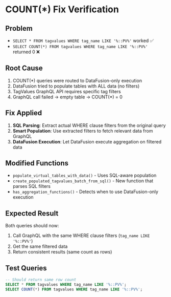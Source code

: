 # COUNT(*) Fix Verification

## Problem
- `SELECT * FROM tagvalues WHERE tag_name LIKE '%::PV%'` worked ✅
- `SELECT COUNT(*) FROM tagvalues WHERE tag_name LIKE '%::PV%'` returned 0 ❌

## Root Cause
1. COUNT(*) queries were routed to DataFusion-only execution
2. DataFusion tried to populate tables with ALL data (no filters)
3. TagValues GraphQL API requires specific tag filters
4. GraphQL call failed → empty table → COUNT(*) = 0

## Fix Applied
1. **SQL Parsing**: Extract actual WHERE clause filters from the original query
2. **Smart Population**: Use extracted filters to fetch relevant data from GraphQL
3. **DataFusion Execution**: Let DataFusion execute aggregation on filtered data

## Modified Functions
- `populate_virtual_tables_with_data()` - Uses SQL-aware population
- `create_populated_tagvalues_batch_from_sql()` - New function that parses SQL filters
- `has_aggregation_functions()` - Detects when to use DataFusion-only execution

## Expected Result
Both queries should now:
1. Call GraphQL with the same WHERE clause filters (`tag_name LIKE '%::PV%'`)
2. Get the same filtered data
3. Return consistent results (same count as rows)

## Test Queries
```sql
-- Should return same row count
SELECT * FROM tagvalues WHERE tag_name LIKE '%::PV%';
SELECT COUNT(*) FROM tagvalues WHERE tag_name LIKE '%::PV%';
```